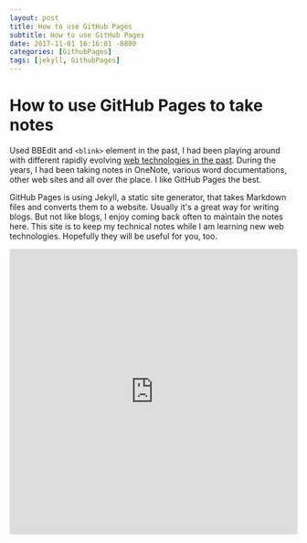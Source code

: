 ```yaml
---
layout: post
title: How to use GitHub Pages
subtitle: How to use GitHub Pages
date: 2017-11-01 16:16:01 -0800
categories: [GithubPages]
tags: [jekyll, GithubPages]
---
```


# How to use GitHub Pages to take notes

Used BBEdit and `<blink>` element in the past, I had been playing around with different rapidly evolving [web technologies in the past](https://www.webdesignmuseum.org/web-design-history). During the years, I had been taking notes in OneNote, various word documentations, other web sites and all over the place. I like GitHub Pages the best.

GitHub Pages is using Jekyll, a static site generator, that takes Markdown files and converts them to a website. Usually it's a great way for writing blogs. But not like blogs, I enjoy coming back often to maintain the notes here. This site is to keep my technical notes while I am learning new web technologies. Hopefully they will be useful for you, too.

<iframe src="https://codesandbox.io/embed/reactjs-v9xipw?fontsize=14&hidenavigation=1&theme=dark"
     style="width:100%; height:500px; border:0; border-radius: 4px; overflow:hidden;"
     title="reactJS"
     allow="accelerometer; ambient-light-sensor; camera; encrypted-media; geolocation; gyroscope; hid; microphone; midi; payment; usb; vr; xr-spatial-tracking"
     sandbox="allow-forms allow-modals allow-popups allow-presentation allow-same-origin allow-scripts"
   ></iframe>
